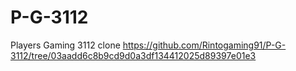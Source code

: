 # P-G-3112
Players Gaming 3112
clone https://github.com/Rintogaming91/P-G-3112/tree/03aadd6c8b9cd9d0a3df134412025d89397e01e3
